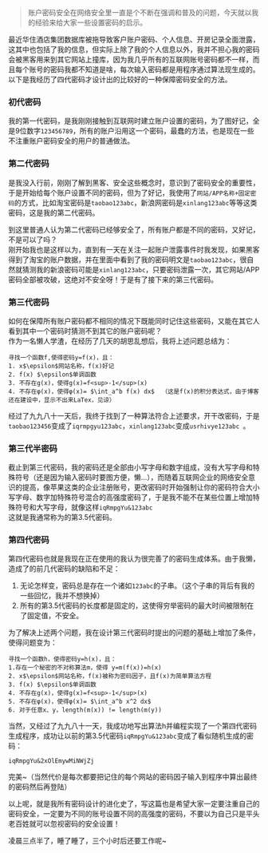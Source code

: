 [TITLE]:我的密码设计进化史
[TAGS]:技术

> 账户密码安全在网络安全里一直是个不断在强调和普及的问题，今天就以我的经验来给大家一些设置密码的启示。

最近华住酒店集团数据库被拖导致客户账户密码、个人信息、开房记录全面泄露，这其中也包括了我的信息，但实际上除了我的个人信息以外，我并不担心我的密码会被黑客用来到其它网站上撞库，因为我几乎所有的互联网账号密码都不一样，而且每个账号的密码我都不知道是啥，每次输入密码都是用程序通过算法现生成的。  
以下是我经历了四代密码才设计出的比较好的一种保障密码安全的方法。

### 初代密码
我的第一代密码，是我刚刚接触到互联网时建立账户设置的密码，为了图好记，全是9位数字`123456789`，所有的账户沿用这一个密码，最蠢的方法，也是现在一些不注重账户密码安全的用户的普通做法。

### 第二代密码
是我没入行前，刚刚了解到黑客、安全这些概念时，意识到了密码安全的重要性，于是开始给每个账户设置不同的密码，但为了好记，我使用了`网站/APP名称+固定密码`的方式，比如淘宝密码是`taobao123abc`，新浪网密码是`xinlang123abc`等等这类密码，这是我的第二代密码。

到这里普通人认为第二代密码已经够安全了，所有账户都是不同的密码，又好记，不是可以了吗？  
刚开始我也是这样以为，直到有一天在关注一起账户泄露事件时我发现，如果黑客得到了淘宝的账户数据，并在里面中看到了我的密码明文是`taobao123abc`，很自然就猜测我的新浪密码可能是`xinlang123abc`，只要密码泄露一次，其它网站/APP密码全部被攻破，这绝对不安全呀！于是有了接下来的第三代密码。

### 第三代密码
如何在保障所有账户密码都不相同的情况下既能同时记住这些密码，又能在其它人看到其中一个密码时猜测不到其它的账户密码呢？  
作为一名懒人学渣，在经历了几天的胡思乱想后，我将上述问题总结为：
```
寻找一个函数f,使得密码y=f(x)，且：
1. x$\epsilon$网站名称，f(x)好记
2. f(x) $\epsilon$单调函数
3. 不存在g(x)，使得g(x)=f<sup>-1</sup>(x)
4. 不存在φ(x)，使得φ(x)= $\int_a^b f(x) dx$  （这是f(x)的积分表达式，由于博客还在建设中，显示不出来LaTex，见谅）
```

经过了九九八十一天后，我终于找到了一种算法符合上述要求，开干改密码，于是`taobao123456`变成了`iqrmpgyu123abc`，`xinlang123abc`变成`usrhivye123abc `。

### 第三代半密码
截止到第三代密码，我的密码还是全部由小写字母和数字组成，没有大写字母和特殊符号（还是因为输入密码时要图方便，懒...），而随着互联网企业的网络安全意识的提高，像苹果这类的企业注册账号，更改密码时开始强制让你的密码符合大小写字母、数字加特殊符号混合的高强度密码了，于是我不能不在某些位置上增加特殊符号和大写字母，就像这样`iqRmpgYu&123abc`  
这就是我通常称为的第3.5代密码。

### 第四代密码
第四代密码也就是我现在正在使用的我认为很完善了的密码生成体系。由于我懒，造成了的前几代密码的缺陷和不足：
1. 无论怎样变，密码总是存在一个诸如`123abc`的子串。（这个子串的背后有我的一些回忆，我并不想换掉）
2. 所有的第3.5代密码的长度都是固定的，这使得穷举密码的最大时间被限制在了固定值，不安全。

为了解决上述两个问题，我在设计第三代密码时提出的问题的基础上增加了条件，使得问题变为：
```
寻找一个函数h，使得密码y=h(x)，且：
1.存在一个秘密的不对称算法m，使得 y=m(f(x))=h(x)
2. x$\epsilon$网站名称，f(x)被称为密码因子，且f(x)为简单算法方程
3. f(x) $\epsilon$单调函数
4. 不存在g(x)，使得g(x)=f<sup>-1</sup>(x)
5. 不存在φ(x)，使得φ(x)= $\int_a^b x^2 dx$
6. 对于任意x、y，length(m(x)) != length(m(y))
```

当然，又经过了九九八十一天，我成功地写出算法h并编程实现了一个第四代密码生成程序，成功让以前的第3.5代密码`iqRmpgYu&123abc`变成了看似随机生成的密码：

`iqRmpgYu&2xOlEmywMiNWjZj`

完美~（当然代价是每次都要把记住的每个网站的密码因子输入到程序中算出最终的密码然后再登陆）

以上呢，就是我所有密码设计的进化史了，写这篇也是希望大家一定要注重自己的密码安全，一定要为不同的账号设置不同的高强度的密码，不要以为自己只是平头老百姓就可以忽视密码的安全设置！

凌晨三点半了，睡了睡了，三个小时后还要工作呢~